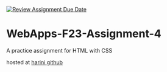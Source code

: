 [![Review Assignment Due Date](https://classroom.github.com/assets/deadline-readme-button-24ddc0f5d75046c5622901739e7c5dd533143b0c8e959d652212380cedb1ea36.svg)](https://classroom.github.com/a/4tKarLeg)
# WebApps-F23-Assignment-4
A practice assignment for HTML with CSS

hosted at <a href=" https://44-563-webapps-f23.github.io/44563-webapps-f23-assignment4-HariniBeeram/">harini github</a>
